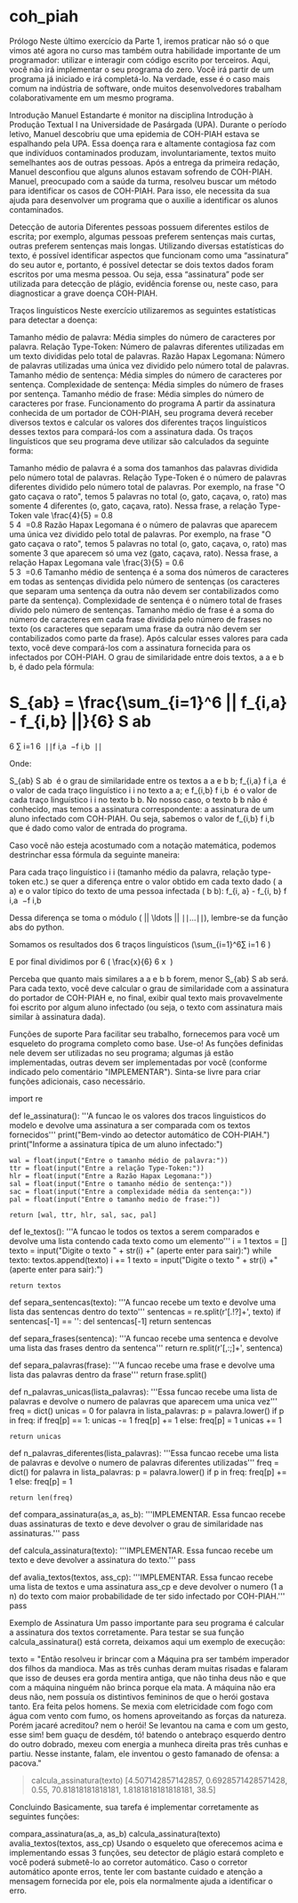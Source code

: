 # coh_piah
Prólogo
Neste último exercício da Parte 1, iremos praticar não só o que vimos até agora no curso mas também outra habilidade importante de um programador: utilizar e interagir com código escrito por terceiros. Aqui, você não irá implementar o seu programa do zero. Você irá partir de um programa já iniciado e irá completá-lo. Na verdade, esse é o caso mais comum na indústria de software, onde muitos desenvolvedores trabalham colaborativamente em um mesmo programa.

Introdução 
Manuel Estandarte é monitor na disciplina Introdução à Produção Textual I na Universidade de Pasárgada (UPA). Durante o período letivo, Manuel descobriu que uma epidemia de COH-PIAH estava se espalhando pela UPA. Essa doença rara e altamente contagiosa faz com que indivíduos contaminados produzam, involuntariamente, textos muito semelhantes aos de outras pessoas. Após a entrega da primeira redação, Manuel desconfiou que alguns alunos estavam sofrendo de COH-PIAH. Manuel, preocupado com a saúde da turma, resolveu buscar um método para identificar os casos de COH-PIAH. Para isso, ele necessita da sua ajuda para desenvolver um programa que o auxilie a identificar os alunos contaminados.

Detecção de autoria
Diferentes pessoas possuem diferentes estilos de escrita; por exemplo, algumas pessoas preferem sentenças mais curtas, outras preferem sentenças mais longas. Utilizando diversas estatísticas do texto, é possível identificar aspectos que funcionam como uma “assinatura” do seu autor e, portanto, é possível detectar se dois textos dados foram escritos por uma mesma pessoa. Ou seja, essa “assinatura” pode ser utilizada para detecção de plágio, evidência forense ou, neste caso, para diagnosticar a grave doença COH-PIAH.

Traços linguísticos
Neste exercício utilizaremos as seguintes estatísticas para detectar a doença:

Tamanho médio de palavra: Média simples do número de caracteres por palavra.
Relação Type-Token: Número de palavras diferentes utilizadas em um texto divididas pelo total de palavras.
Razão Hapax Legomana: Número de palavras utilizadas uma única vez dividido pelo número total de palavras.
Tamanho médio de sentença: Média simples do número de caracteres por sentença.
Complexidade de sentença: Média simples do número de frases por sentença.
Tamanho médio de frase: Média simples do número de caracteres por frase.
Funcionamento do programa
A partir da assinatura conhecida de um portador de COH-PIAH, seu programa deverá receber diversos textos e calcular os valores dos diferentes traços linguísticos desses textos para compará-los com a assinatura dada. Os traços linguísticos que seu programa deve utilizar são calculados da seguinte forma:

Tamanho médio de palavra é a soma dos tamanhos das palavras dividida pelo número total de palavras.
Relação Type-Token é o número de palavras diferentes dividido pelo número total de palavras. Por exemplo, na frase "O gato caçava o rato", temos 5 palavras no total (o, gato, caçava, o, rato) mas somente 4 diferentes (o, gato, caçava, rato). Nessa frase, a relação Type-Token vale  \frac{4}{5} = 0.8  
5
4
​
 =0.8
Razão Hapax Legomana é o número de palavras que aparecem uma única vez dividido pelo total de palavras. Por exemplo, na frase "O gato caçava o rato", temos 5 palavras no total (o, gato, caçava, o, rato) mas somente 3 que aparecem só uma vez (gato, caçava, rato). Nessa frase, a relação Hapax Legomana vale  \frac{3}{5} = 0.6  
5
3
​
 =0.6
Tamanho médio de sentença é a soma dos números de caracteres em todas as sentenças dividida pelo número de sentenças (os caracteres que separam uma sentença da outra não devem ser contabilizados como parte da sentença).
Complexidade de sentença é o número total de frases divido pelo número de sentenças.
Tamanho médio de frase é a soma do número de caracteres em cada frase dividida pelo número de frases no texto  (os caracteres que separam uma frase da outra não devem ser contabilizados como parte da frase).
Após calcular esses valores para cada texto, você deve compará-los com a assinatura fornecida para os infectados por COH-PIAH. O grau de similaridade entre dois textos,  a a e  b b, é dado pela fórmula:

 S_{ab} = \frac{\sum_{i=1}^6 || f_{i,a} - f_{i,b} ||}{6} S 
ab
​
 = 
6
∑ 
i=1
6
​
 ∣∣f 
i,a
​
 −f 
i,b
​
 ∣∣
​
 

Onde:

 S_{ab} S 
ab
​
  é o grau de similaridade entre os textos  a a e  b b;
 f_{i,a} f 
i,a
​
  é o valor de cada traço linguístico  i i no texto  a a; e
 f_{i,b} f 
i,b
​
  é o valor de cada traço linguístico  i i no texto  b b.
No nosso caso, o texto  b b não é conhecido, mas temos a assinatura correspondente: a assinatura de um aluno infectado com COH-PIAH. Ou seja, sabemos o valor de  f_{i,b} f 
i,b
​
  que é dado como valor de entrada do programa. 

Caso você não esteja acostumado com a notação matemática, podemos destrinchar essa fórmula da seguinte maneira: 

Para cada traço linguístico  i i (tamanho médio da palavra, relação type-token etc.) se quer a diferença entre o valor obtido em cada texto dado ( a a) e o valor típico do texto de uma pessoa infectada ( b b):  f_{i, a} - f_{i, b} f 
i,a
​
 −f 
i,b
​
 

Dessa diferença se toma o módulo ( || \ldots || ∣∣…∣∣), lembre-se da função abs do python.

Somamos os resultados dos 6 traços linguísticos (\sum_{i=1}^6∑ 
i=1
6
​
 )

E por final dividimos por 6 (  \frac{x}{6} 
6
x
​
 )

Perceba que quanto mais similares  a a e  b b forem, menor  S_{ab} S 
ab
​
  será. Para cada texto, você deve calcular o grau de similaridade com a assinatura do portador de COH-PIAH e, no final, exibir qual texto mais provavelmente foi escrito por algum aluno infectado (ou seja, o texto com assinatura mais similar à assinatura dada).
  
  Funções de suporte
Para facilitar seu trabalho, fornecemos para você um esqueleto do programa completo como base. Use-o! As funções definidas nele devem ser utilizadas no seu programa; algumas já estão implementadas, outras devem ser implementadas por você (conforme indicado pelo comentário "IMPLEMENTAR"). Sinta-se livre para criar funções adicionais, caso necessário.

import re

def le_assinatura():
    '''A funcao le os valores dos tracos linguisticos do modelo e devolve uma assinatura a ser comparada com os textos fornecidos'''
    print("Bem-vindo ao detector automático de COH-PIAH.")
    print("Informe a assinatura típica de um aluno infectado:")

    wal = float(input("Entre o tamanho médio de palavra:"))
    ttr = float(input("Entre a relação Type-Token:"))
    hlr = float(input("Entre a Razão Hapax Legomana:"))
    sal = float(input("Entre o tamanho médio de sentença:"))
    sac = float(input("Entre a complexidade média da sentença:"))
    pal = float(input("Entre o tamanho medio de frase:"))

    return [wal, ttr, hlr, sal, sac, pal]

def le_textos():
    '''A funcao le todos os textos a serem comparados e devolve uma lista contendo cada texto como um elemento'''
    i = 1
    textos = []
    texto = input("Digite o texto " + str(i) +" (aperte enter para sair):")
    while texto:
        textos.append(texto)
        i += 1
        texto = input("Digite o texto " + str(i) +" (aperte enter para sair):")

    return textos

def separa_sentencas(texto):
    '''A funcao recebe um texto e devolve uma lista das sentencas dentro do texto'''
    sentencas = re.split(r'[.!?]+', texto)
    if sentencas[-1] == '':
        del sentencas[-1]
    return sentencas

def separa_frases(sentenca):
    '''A funcao recebe uma sentenca e devolve uma lista das frases dentro da sentenca'''
    return re.split(r'[,:;]+', sentenca)

def separa_palavras(frase):
    '''A funcao recebe uma frase e devolve uma lista das palavras dentro da frase'''
    return frase.split()

def n_palavras_unicas(lista_palavras):
    '''Essa funcao recebe uma lista de palavras e devolve o numero de palavras que aparecem uma unica vez'''
    freq = dict()
    unicas = 0
    for palavra in lista_palavras:
        p = palavra.lower()
        if p in freq:
            if freq[p] == 1:
                unicas -= 1
            freq[p] += 1
        else:
            freq[p] = 1
            unicas += 1

    return unicas

def n_palavras_diferentes(lista_palavras):
    '''Essa funcao recebe uma lista de palavras e devolve o numero de palavras diferentes utilizadas'''
    freq = dict()
    for palavra in lista_palavras:
        p = palavra.lower()
        if p in freq:
            freq[p] += 1
        else:
            freq[p] = 1

    return len(freq)

def compara_assinatura(as_a, as_b):
    '''IMPLEMENTAR. Essa funcao recebe duas assinaturas de texto e deve devolver o grau de similaridade nas assinaturas.'''
    pass

def calcula_assinatura(texto):
    '''IMPLEMENTAR. Essa funcao recebe um texto e deve devolver a assinatura do texto.'''
    pass

def avalia_textos(textos, ass_cp):
    '''IMPLEMENTAR. Essa funcao recebe uma lista de textos e uma assinatura ass_cp e deve devolver o numero (1 a n) do texto com maior probabilidade de ter sido infectado por COH-PIAH.'''
    pass

Exemplo de Assinatura
Um passo importante para seu programa é calcular a assinatura dos textos corretamente. Para testar se sua função calcula_assinatura()  está correta, deixamos aqui um exemplo de execução:

texto = "Então resolveu ir brincar com a Máquina pra ser também imperador dos filhos da mandioca. Mas as três cunhas deram muitas risadas e falaram que isso de deuses era gorda mentira antiga, que não tinha deus não e que com a máquina ninguém não brinca porque ela mata. A máquina não era deus não, nem possuía os distintivos femininos de que o herói gostava tanto. Era feita pelos homens. Se mexia com eletricidade com fogo com água com vento com fumo, os homens aproveitando as forças da natureza. Porém jacaré acreditou? nem o herói! Se levantou na cama e com um gesto, esse sim! bem guaçu de desdém, tó! batendo o antebraço esquerdo dentro do outro dobrado, mexeu com energia a munheca direita pras três cunhas e partiu. Nesse instante, falam, ele inventou o gesto famanado de ofensa: a pacova."
>calcula_assinatura(texto)
>[4.507142857142857, 0.6928571428571428, 0.55, 70.81818181818181, 1.8181818181818181, 38.5]

Concluindo
Basicamente, sua tarefa é implementar corretamente as seguintes funções:  

compara_assinatura(as_a, as_b)
calcula_assinatura(texto)
avalia_textos(textos, ass_cp)
Usando o esqueleto que oferecemos acima e implementando essas 3 funções, seu detector de plágio estará completo e você poderá submetê-lo ao corretor automático. Caso o corretor automático aponte erros, tente ler com bastante cuidado e atenção a mensagem fornecida por ele, pois ela normalmente ajuda a identificar o erro.   
